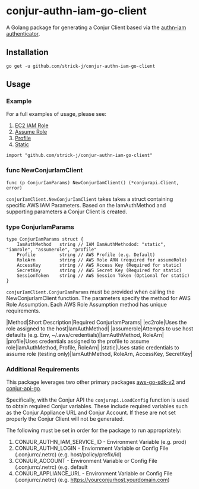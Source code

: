 # conjur-authn-iam-go-client

A Golang package for generating a Conjur Client based via the [authn-iam authenticator](https://docs.cyberark.com/Product-Doc/OnlineHelp/AAM-DAP/Latest/en/Content/Operations/Services/AWS_IAM_Authenticator.htm).

## Installation
```
go get -u github.com/strick-j/conjur-authn-iam-go-client
```

## Usage

### Example

For a full examples of usage, please see:
1. [EC2 IAM Role](examples/ec2role_example.go)
2. [Assume Role](examples/assumerole_example.go)
3. [Profile](examples/profile_example.go)
4. [Static](examples/static_example.go)

```golang
import "github.com/strick-j/conjur-authn-iam-go-client"
```

### func NewConjurIamClient

```golang
func (p ConjurIamParams) NewConjurIamClient() (*conjurapi.Client, error)
```

`conjurIamClient.NewConjurIamClient` takes takes a struct containing specific AWS IAM Parameters. Based on the IamAuthMethod and supporting parameters a Conjur Client is created. 

### type ConjurIamParams

```golang
type ConjurIamParams struct {
	IamAuthMethod   string // IAM IamAuthMethodod: "static", "iamrole", "assumerole", "profile"
	Profile         string // AWS Profile (e.g. Default)
	RoleArn         string // AWS Role ARN (required for assumeRole)
	AccessKey       string // AWS Access Key (Required for static)
	SecretKey       string // AWS Secret Key (Required for static)
	SessionToken    string // AWS Session Token (Optional for static)
}
```

`conjurIamClient.ConjurIamParams` must be provided when calling the NewConjurIamClient function. The parameters specify the method for AWS Role Assumption. Each AWS Role Assumption method has unique requirements.

|Method|Short Description|Required ConjurIamParams|
|ec2role|Uses the role assigned to the host|IamAuthMethod|
|assumerole|Attempts to use host defaults (e.g. Env, ~/.aws/credentials)|IamAuthMethod, RoleArn|
|profile|Uses credentials assigned to the profile to assume role|IamAuthMethod, Profile, RoleArn|
|static|Uses static credentials to assume role (testing only)|IamAuthMethod, RoleArn, AccessKey, SecretKey|

### Additional Requirements

This package leverages two other primary packages [aws-go-sdk-v2](https://github.com/aws/aws-sdk-go-v2) and [conjur-api-go](https://github.com/cyberark/conjur-api-go).

Specifically, with the Conjur API the `conjurapi.LoadConfig` function is used to obtain required Conjur variables. These include required variables such as the Conjur Appliance URL and Conjur Account. If these are not set properly the Conjur Client will not be generated.

The following must be set in order for the package to run appropriately:
1. CONJUR_AUTHN_IAM_SERVICE_ID - Environment Variable (e.g. prod)
2. CONJUR_AUTHN_LOGIN - Enviornment Variable or Config File (.conjurrc/.netrc) (e.g. host/policy/prefix/id)
3. CONJUR_ACCOUNT - Environment Variable or Config File (.conjurrc/.netrc) (e.g. default
4. CONJUR_APPLIANCE_URL - Environment Variable or Config File (.conjurrc/.netrc) (e.g. https://yourconjurhost.yourdomain.com)

